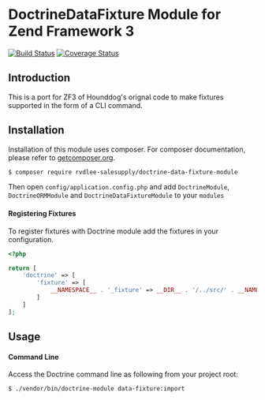 # DoctrineDataFixture Module for Zend Framework 3

[![Build Status](https://travis-ci.org/rvdlee-salesupply/DoctrineDataFixtureModule.svg?branch=master)](https://travis-ci.org/rvdlee-salesupply/DoctrineDataFixtureModule)
[![Coverage Status](https://coveralls.io/repos/github/rvdlee-salesupply/DoctrineDataFixtureModule/badge.svg?branch=master)](https://coveralls.io/github/rvdlee-salesupply/DoctrineDataFixtureModule?branch=master)

## Introduction

This is a port for ZF3 of Hounddog's orignal code to make fixtures supported in the form of a CLI command.

## Installation

Installation of this module uses composer. For composer documentation, please refer to
[getcomposer.org](http://getcomposer.org/).

```sh
$ composer require rvdlee-salesupply/doctrine-data-fixture-module
```

Then open `config/application.config.php` and add `DoctrineModule`, `DoctrineORMModule` and 
`DoctrineDataFixtureModule` to your `modules`

#### Registering Fixtures

To register fixtures with Doctrine module add the fixtures in your configuration.

```php
<?php

return [
    'doctrine' => [
        'fixture' => [
            __NAMESPACE__ . '_fixture' => __DIR__ . '/../src/' . __NAMESPACE__ . '/Fixture',
        ]
    ]
];
```

## Usage

#### Command Line
Access the Doctrine command line as following from your project root:
```sh
$ ./vendor/bin/doctrine-module data-fixture:import 
```
